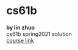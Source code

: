 # cs61b
**by lin zhuo**\
cs61b spring2021 solution\
[course link](https://sp21.datastructur.es/index.html)
